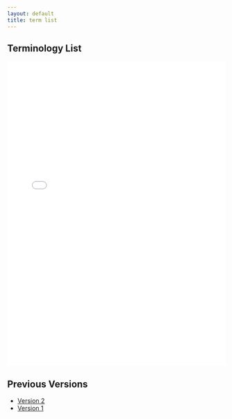 ```yaml
---
layout: default
title: term list
---
```


## Terminology List

<iframe src="OE_10_Beer_Advisor_TermList_Clean" style="width: 100%; height: 700px;border: none;"></iframe>

## Previous Versions
- [Version 2](files/OE_Beer_Advisor_TermList_v2.xlsx)
- [Version 1](files/OE_Beer_Advisor_TermList_v1.xlsx)